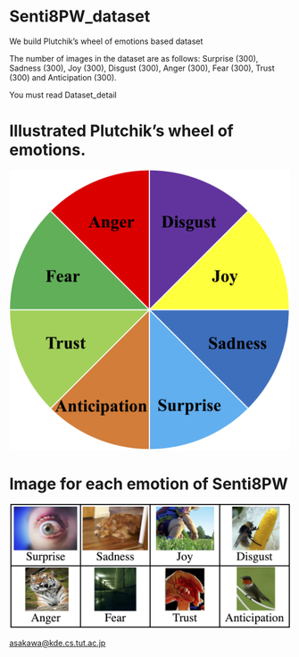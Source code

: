 # Senti8PW_dataset

We build Plutchik’s wheel of emotions based dataset

The number of images in the dataset are as follows: Surprise (300), Sadness (300), Joy (300), Disgust (300), Anger (300), Fear (300), Trust (300) and Anticipation (300). 

You must read Dataset_detail

# Illustrated Plutchik’s wheel of emotions.
![wheel](image/wheel.jpg)

# Image for each emotion of Senti8PW
![sample](image/sample.jpg)


<asakawa@kde.cs.tut.ac.jp>
